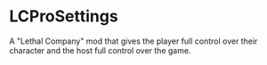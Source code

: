 # LCProSettings
A "Lethal Company" mod that gives the player full control over their character and the host full control over the game.
